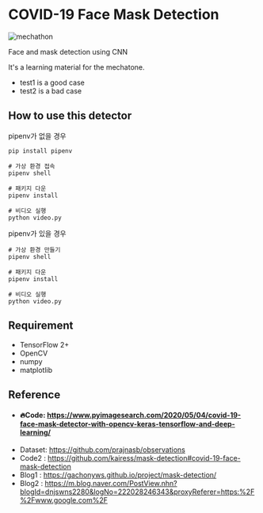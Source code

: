 # COVID-19 Face Mask Detection
![mechathon](https://img.shields.io/badge/mechathon-MaskDetection-pink)

Face and mask detection using CNN

It's a learning material for the mechatone.

- test1 is a good case
- test2 is a bad case

## How to use this detector

pipenv가 없을 경우
```
pip install pipenv

# 가상 환경 접속
pipenv shell

# 패키지 다운
pipenv install

# 비디오 실행
python video.py
```

pipenv가 있을 경우
```
# 가상 환경 만들기
pipenv shell

# 패키지 다운
pipenv install

# 비디오 실행
python video.py
```

## Requirement

- TensorFlow 2+
- OpenCV
- numpy
- matplotlib

## Reference


- #### 🔥Code: https://www.pyimagesearch.com/2020/05/04/covid-19-face-mask-detector-with-opencv-keras-tensorflow-and-deep-learning/
- Dataset: https://github.com/prajnasb/observations
- Code2 : https://github.com/kairess/mask-detection#covid-19-face-mask-detection
- Blog1 : https://gachonyws.github.io/project/mask-detection/
- Blog2 : https://m.blog.naver.com/PostView.nhn?blogId=dnjswns2280&logNo=222028246343&proxyReferer=https:%2F%2Fwww.google.com%2F
